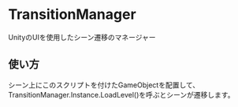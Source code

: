 # TransitionManager
UnityのUIを使用したシーン遷移のマネージャー<br>

## 使い方
シーン上にこのスクリプトを付けたGameObjectを配置して、  
TransitionManager.Instance.LoadLevel()を呼ぶとシーンが遷移します。


